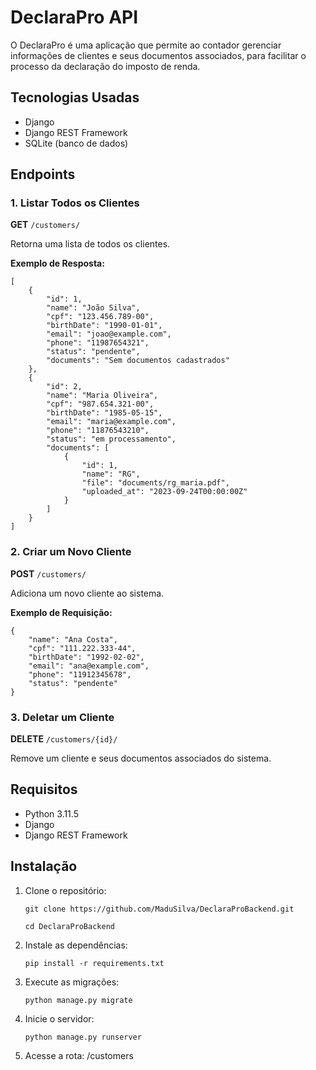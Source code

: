 # DeclaraPro API

O DeclaraPro é uma aplicação que permite ao contador gerenciar informações de clientes e seus documentos associados, para facilitar o processo da declaração do imposto de renda.

## Tecnologias Usadas

- Django
- Django REST Framework
- SQLite (banco de dados)

## Endpoints

### 1. Listar Todos os Clientes

**GET** `/customers/`

Retorna uma lista de todos os clientes.

**Exemplo de Resposta:**

```
[
    {
        "id": 1,
        "name": "João Silva",
        "cpf": "123.456.789-00",
        "birthDate": "1990-01-01",
        "email": "joao@example.com",
        "phone": "11987654321",
        "status": "pendente",
        "documents": "Sem documentos cadastrados"
    },
    {
        "id": 2,
        "name": "Maria Oliveira",
        "cpf": "987.654.321-00",
        "birthDate": "1985-05-15",
        "email": "maria@example.com",
        "phone": "11876543210",
        "status": "em processamento",
        "documents": [
            {
                "id": 1,
                "name": "RG",
                "file": "documents/rg_maria.pdf",
                "uploaded_at": "2023-09-24T00:00:00Z"
            }
        ]
    }
]
```

### 2. Criar um Novo Cliente

**POST** `/customers/`

Adiciona um novo cliente ao sistema.

**Exemplo de Requisição:**

```
{
    "name": "Ana Costa",
    "cpf": "111.222.333-44",
    "birthDate": "1992-02-02",
    "email": "ana@example.com",
    "phone": "11912345678",
    "status": "pendente"
}
```

### 3. Deletar um Cliente

**DELETE** `/customers/{id}/`

Remove um cliente e seus documentos associados do sistema.


## Requisitos

- Python 3.11.5
- Django
- Django REST Framework

## Instalação

1. Clone o repositório:

   ```
   git clone https://github.com/MaduSilva/DeclaraProBackend.git

   cd DeclaraProBackend
   ```

2. Instale as dependências:

    ```
    pip install -r requirements.txt
    ```

3. Execute as migrações:

    ```
    python manage.py migrate
    ```

4. Inicie o servidor:

    ```
    python manage.py runserver
    ```

5. Acesse a rota: /customers


